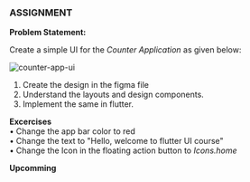### ASSIGNMENT 

**Problem Statement:**

Create a simple UI for the *Counter Application* as given below: 

![counter-app-ui](https://miro.medium.com/v2/resize:fit:1400/1*M5frRuylTPwJoz5sQF9kbg.png)


1. Create the design in the figma file
2. Understand the layouts and design components. 
3. Implement the same in flutter. 


**Excercises**\
• Change the app bar color to red\
• Change the text to "Hello, welcome to flutter UI course"\
• Change the Icon in the floating action button to *Icons.home*

**Upcomming**

